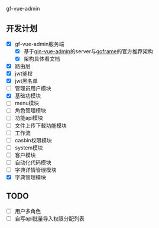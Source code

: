 gf-vue-admin

## 开发计划

- [x] gf-vue-admin服务端
  - [x] 基于[gin-vue-admin](https://github.com/flipped-aurora/gin-vue-admin)的server与[goframe](https://goframe.org/start/index)的官方推荐架构
  - [x] 架构具体看文档
- [x] 路由层
- [x] jwt鉴权
- [x] jwt黑名单
- [ ] 管理员用户模块
- [x] 基础功模块
- [ ] menu模块
- [ ] 角色管理模块
- [ ] 功能api模块
- [ ] 文件上传下载功能模块
- [ ] 工作流
- [ ] casbin权限模块
- [ ] system模块
- [ ] 客户模块
- [ ] 自动化代码模块
- [ ] 字典详情管理模块
- [x] 字典管理模块

## TODO
- [ ] 用户多角色
- [ ] 自写api批量导入权限分配列表